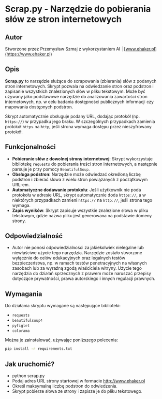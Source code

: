 # Scrap.py - Narzędzie do pobierania słów ze stron internetowych

## Autor
Stworzone przez Przemysław Szmaj z wykorzystaniem AI | [www.ehaker.pl](https://www.ehaker.pl)

## Opis

**Scrap.py** to narzędzie służące do scrapowania (zbierania) słów z podanych stron internetowych. Skrypt pozwala na odwiedzanie stron oraz podstron i zapisanie wszystkich znalezionych słów w pliku tekstowym. Może być używany jako podstawowe narzędzie do analizowania zawartości stron internetowych, np. w celu badania dostępności publicznych informacji czy mapowania dostępnych podstron.

Skrypt automatycznie obsługuje podany URL, dodając protokół (np. `https://`) w przypadku jego braku. W szczególnych przypadkach zamienia protokół `https` na `http`, jeśli strona wymaga dostępu przez nieszyfrowany protokół.

## Funkcjonalności

- **Pobieranie słów z dowolnej strony internetowej**: Skrypt wykorzystuje bibliotekę `requests` do pobierania treści stron internetowych, a następnie parsuje je przy pomocy `BeautifulSoup`.
- **Obsługa podstron**: Narzędzie może odwiedzać określoną liczbę podstron i zbierać słowa z wielu stron powiązanych z początkowym URL-em.
- **Automatyczne dodawanie protokołu**: Jeśli użytkownik nie poda protokołu w adresie URL, skrypt automatycznie doda `https://`, a w niektórych przypadkach zamieni `https://` na `http://`, jeśli strona tego wymaga.
- **Zapis wyników**: Skrypt zapisuje wszystkie znalezione słowa w pliku tekstowym, gdzie nazwa pliku jest generowana na podstawie domeny strony.

## Odpowiedzialność 


- Autor nie ponosi odpowiedzialności za jakiekolwiek nielegalne lub niewłaściwe użycie tego narzędzia. Narzędzie zostało stworzone wyłącznie do celów edukacyjnych oraz legalnych testów bezpieczeństwa, np. w ramach testów penetracyjnych na własnych zasobach lub za wyraźną zgodą właściciela witryny. Użycie tego narzędzia do działań sprzecznych z prawem może naruszać przepisy dotyczące prywatności, prawa autorskiego i innych regulacji prawnych.

## Wymagania

Do działania skryptu wymagane są następujące biblioteki:

- `requests`
- `beautifulsoup4`
- `pyfiglet`
- `colorama`
  

Można je zainstalować, używając poniższego polecenia:

```bash
pip install -r requirements.txt

```
## Jak uruchomić?
- python scrap.py
- Podaj adres URL strony startowej w formacie http://www.ehaker.pl
- Określ maksymalną liczbę podstron do odwiedzenia.
- Skrypt pobierze słowa ze strony i zapisze je do pliku tekstowego.

